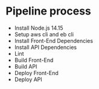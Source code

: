 # Pipeline process

- Install Node.js 14.15
- Setup aws cli and eb cli
- Install Front-End Dependencies
- Install API Dependencies
- Lint
- Build Front-End
- Build API
- Deploy Front-End
- Deploy API
